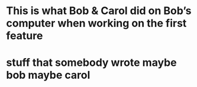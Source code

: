 # This is what Bob & Carol did on Bob’s computer when working on the first feature
# stuff that somebody wrote maybe bob maybe carol 